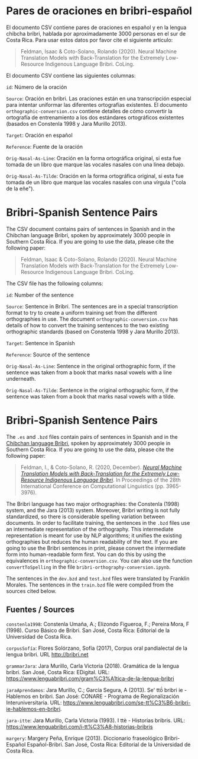 # Pares de oraciones en bribri-español

El documento CSV contiene pares de oraciones en español y en la lengua chibcha bribri, hablada por aproximadamente 3000 personas en el sur de Costa Rica. Para usar estos datos por favor cite el siguiente artículo:

> Feldman, Isaac & Coto-Solano, Rolando (2020). Neural Machine Translation Models with Back-Translation for the Extremely Low-Resource Indigenous Language Bribri. CoLing.

El documento CSV contiene las siguientes columnas:

`id`: Número de la oración

`Source`: Oración en bribri. Las oraciones están en una transcripción especial para intentar uniformar las diferentes ortografías existentes. El documento `orthographic-conversion.csv` contiene detalles de cómo convertir la ortografía de entrenamiento a los dos estándares ortográficos existentes (basados en Constenla 1998 y Jara Murillo 2013).

`Target`: Oración en español

`Reference`: Fuente de la oración

`Orig-Nasal-As-Line`: Oración en la forma ortográfica original, si esta fue tomada de un libro que marque las vocales nasales con una línea debajo.

`Orig-Nasal-As-Tilde`: Oración en la forma ortográfica original, si esta fue tomada de un libro que marque las vocales nasales con una vírgula ("cola de la eñe").

# Bribri-Spanish Sentence Pairs

The CSV document contains pairs of sentences in Spanish and in the Chibchan language Bribri, spoken by approximately 3000 people in Southern Costa Rica. If you are going to use the data, please cite the following paper:

> Feldman, Isaac & Coto-Solano, Rolando (2020). Neural Machine Translation Models with Back-Translation for the Extremely Low-Resource Indigenous Language Bribri. CoLing.

The CSV file has the following columns:

`id`: Number of the sentence

`Source`: Sentence in Bribri. The sentences are in a special transcription format to try to create a uniform training set from the different orthographies in use. The document `orthographic-conversion.csv` has details of how to convert the training sentences to the two existing orthographic standards (based on Constenla 1998 y Jara Murillo 2013).

`Target`: Sentence in Spanish

`Reference`: Source of the sentence

`Orig-Nasal-As-Line`: Sentence in the original orthographic form, if the sentence was taken from a book that marks nasal vowels with a line underneath.

`Orig-Nasal-As-Tilde`: Sentence in the original orthographic form, if the sentence was taken from a book that marks nasal vowels with a tilde.

# Bribri-Spanish Sentence Pairs

The `.es` and `.bzd` files contain pairs of sentences in Spanish and in the [Chibchan language Bribri](https://en.wikipedia.org/wiki/Bribri_language), spoken by approximately 3000 people in Southern Costa Rica. If you are going to use the data, please cite the following paper:

> Feldman, I., & Coto-Solano, R. (2020, December). [_Neural Machine Translation Models with Back-Translation for the Extremely Low-Resource Indigenous Language Bribri_](https://www.aclweb.org/anthology/2020.coling-main.351/). In Proceedings of the 28th International Conference on Computational Linguistics (pp. 3965-3976).

The Bribri language has two major orthographies: the Constenla (1998) system, and the Jara (2013) system. Moreover, Bribri writing is not fully standardized, so there is considerable spelling variation between documents. In order to facilitate training, the sentences in the `.bzd` files use an intermediate representation of the orthography. This intermediate representation is meant for use by NLP algorithms; it unifies the existing orthographies but reduces the human readability of the text. If you are going to use the Bribri sentences in print, please convert the intermediate form into human-readable form first. You can do this by using the equivalences in `orthographic-conversion.csv`. You can also use the function `convertToSpelling` in the file `bribri-orthography-conversion.ipynb`.

The sentences in the `dev.bzd` and `test.bzd` files were translated by Franklin Morales. The sentences in the `train.bzd` file were compiled from the sources cited below.

Fuentes / Sources
------

`constenla1998`: Constenla Umaña, A.; Elizondo Figueroa, F.; Pereira Mora, F (1998). Curso Básico de Bribri. San José, Costa Rica: Editorial de la Universidad de Costa Rica.

`corpusSofía`: Flores Solórzano, Sofía (2017), Corpus oral pandialectal de la lengua bribri. URL http://bribri.net

`grammarJara`: Jara Murillo, Carla Victoria (2018). Gramática de la lengua bribri. San José, Costa Rica: EDigital. URL: https://www.lenguabribri.com/gram%C3%A1tica-de-la-lengua-bribri

`jaraAprendamos`: Jara Murillo, C.; García Segura, A (2013). Se' ttö́ bribri ie - Hablemos en bribri. San José: CONARE - Programa de Regionalización Interuniversitaria. URL: https://www.lenguabribri.com/se-tt%C3%B6-bribri-ie-hablemos-en-bribri.

`jara-itte`: Jara Murillo, Carla Victoria (1993). I ttè - Historias bribris. URL: https://www.lenguabribri.com/i-tt%C3%A8-historias-bribris

`margery`: Margery Peña, Enrique (2013). Diccionario fraseológico Bribri-Español Español-Bribri. San José, Costa Rica: Editorial de la Universidad de Costa Rica.

